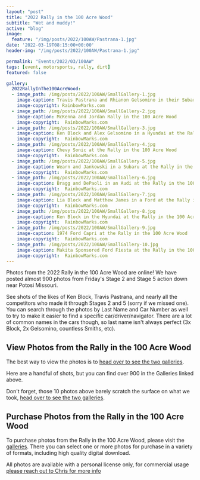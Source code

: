 ```yaml
---
layout: "post"
title: "2022 Rally in the 100 Acre Wood"
subtitle: "Wet and muddy!"
active: "blog"
image:
  feature: "/img/posts/2022/100AW/Pastrana-1.jpg"
date: '2022-03-19T08:15:00+00:00'
header-img: "/img/posts/2022/100AW/Pastrana-1.jpg"

permalink: "Events/2022/03/100AW"
tags: [event, motorsports, rally, dirt]
featured: false

gallery:
  2022RallyInThe100AcreWood:
  - image_path: /img/posts/2022/100AW/SmallGallery-1.jpg
    image-caption: Travis Pastrana and Rhianon Gelsomino in their Subaru at the Rally in the 100 Acre Wood
    image-copyright: RainbowMarks.com
  - image_path: /img/posts/2022/100AW/SmallGallery-2.jpg
    image-caption: McKenna and Jordan Rally in the 100 Acre Wood
    image-copyright:  RainbowMarks.com
  - image_path: /img/posts/2022/100AW/SmallGallery-3.jpg
    image-caption: Ken Block and Alex Gelsomino in a Hyundai at the Rally in the 100 Acre Wood
    image-copyright:  RainbowMarks.com
  - image_path: /img/posts/2022/100AW/SmallGallery-4.jpg
    image-caption: Chevy Sonic at the Rally in the 100 Acre Wood
    image-copyright:  RainbowMarks.com
  - image_path: /img/posts/2022/100AW/SmallGallery-5.jpg
    image-caption: Wearn and Jankowski in a Subaru at the Rally in the 100 Acre Wood
    image-copyright:  RainbowMarks.com
  - image_path: /img/posts/2022/100AW/SmallGallery-6.jpg
    image-caption: Bragg and DePaoli in an Audi at the Rally in the 100 Acre Wood
    image-copyright:  RainbowMarks.com
  - image_path: /img/posts/2022/100AW/SmallGallery-7.jpg
    image-caption: Lia Block and Matthew James in a Ford at the Rally in the 100 Acre Wood
    image-copyright:  RainbowMarks.com
  - image_path: /img/posts/2022/100AW/SmallGallery-8.jpg
    image-caption: Ken Block in the Hyundai at the Rally in the 100 Acre Wood
    image-copyright:  RainbowMarks.com
  - image_path: /img/posts/2022/100AW/SmallGallery-9.jpg
    image-caption: 1974 Ford Capri at the Rally in the 100 Acre Wood
    image-copyright:  RainbowMarks.com
  - image_path: /img/posts/2022/100AW/SmallGallery-10.jpg
    image-caption: Makita Sponsored Ford Fiesta at the Rally in the 100 Acre Wood
    image-copyright:  RainbowMarks.com
---
```


Photos from the 2022 Rally in the 100 Acre Wood are online! We have posted almost 900 photos from Friday's Stage 2 and Stage 5 action down near Potosi Missouri.

See shots of the likes of Ken Block, Travis Pastrana, and nearly all the competitors who made it through Stages 2 and 5 (sorry if we missed one). You can search through the photos by Last Name and Car Number as well to try to make it easier to find a specific car/driver/navigator. There are a lot of common names in the cars though, so last name isn't always perfect (3x Block, 2x Gelsomino, countless Smiths, etc).

## View Photos from the Rally in the 100 Acre Wood

The best way to view the photos is to [head over to see the two galleries](https://photos.rainbowmarks.com/2022/Motorsports/2022-100-Acre-Wood-Rally). 

Here are a handful of shots, but you can find over 900 in the Galleries linked above.

Don't forget, those 10 photos above barely scratch the surface on what we took, [head over to see the two galleries](https://photos.rainbowmarks.com/2022/Motorsports/2022-100-Acre-Wood-Rally).

## Purchase Photos from the Rally in the 100 Acre Wood
To purchase photos from the Rally in the 100 Acre Wood, please visit the [galleries](https://photos.rainbowmarks.com/2022/Motorsports/2022-100-Acre-Wood-Rally). There you can select one or more photos for purchase in a variety of formats, including high quality digital download.

All photos are available with a personal license only, for commercial usage [please reach out to Chris for more info](mailto:rainbowmarks@christoc.com)


